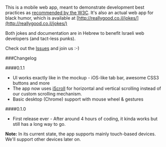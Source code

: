 This is a mobile web app, meant to demonstrate development best practices as [recommended by the W3C](http://www.w3.org/TR/mwabp/).
It's also an actual web app for black humor, which is available at [http://reallygood.co.il/jokes/](http://reallygood.co.il/jokes/)

Both jokes and documentation are in Hebrew to benefit Israeli web developers (and tact-less punks).

Check out the [Issues](https://github.com/RonnyO/Really-Good-Jokes/issues) and join us :-)

###Changelog

####0.1.1
- UI works exactly like in the mockup - iOS-like tab bar, awesome CSS3 buttons and more
- The app now uses [iScroll](http://cubiq.org/iscroll) for horizontal and vertical scrolling instead of our custom scrolling mechanism.
- Basic desktop (Chrome) support with mouse wheel & gestures

####0.1.0
- First release ever - After around 4 hours of coding, it kinda works but still has a long way to go.

**Note:** In its current state, the app supports mainly touch-based devices. We'll support other devices later on.